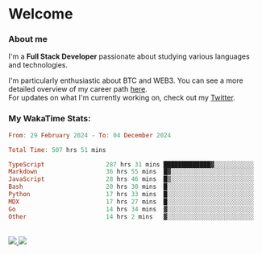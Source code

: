 # Welcome

### About me

I'm a **Full Stack Developer** passionate about studying various languages and technologies. 
</br>

I'm particularly enthusiastic about BTC and WEB3. You can see a more detailed overview of my career path [here](https://yanfer.vercel.app/).
</br>
For updates on what I'm currently working on, check out my [Twitter](https://twitter.com/yamigake).

### My WakaTime Stats:
<!--START_SECTION:waka-->

```haskell
From: 29 February 2024 - To: 04 December 2024

Total Time: 507 hrs 51 mins

TypeScript                 287 hrs 31 mins █████████████▓░░░░░░░░░░░   55.09 %
Markdown                   36 hrs 55 mins  █▓░░░░░░░░░░░░░░░░░░░░░░░   07.08 %
JavaScript                 28 hrs 46 mins  █▒░░░░░░░░░░░░░░░░░░░░░░░   05.51 %
Bash                       20 hrs 30 mins  █░░░░░░░░░░░░░░░░░░░░░░░░   03.93 %
Python                     17 hrs 33 mins  █░░░░░░░░░░░░░░░░░░░░░░░░   03.36 %
MDX                        17 hrs 27 mins  █░░░░░░░░░░░░░░░░░░░░░░░░   03.34 %
Go                         14 hrs 34 mins  ▓░░░░░░░░░░░░░░░░░░░░░░░░   02.79 %
Other                      14 hrs 2 mins   ▓░░░░░░░░░░░░░░░░░░░░░░░░   02.69 %
```

<!--END_SECTION:waka-->

<div style="display: inline_block"><br>
  <a style="border-radius:10px;" href="https://www.linkedin.com/in/yan-fernandes-55a81a201/" target="_blank"><img src="https://skillicons.dev/icons?i=linkedin" target="_blank"</a> 
  <a style="border-radius:10px;" href = "mailto:yanfernandes404@gmail.com"><img src="https://skillicons.dev/icons?i=gmail" target="_blank"></a>
</div>
